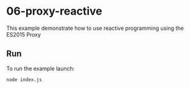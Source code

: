 # 06-proxy-reactive

This example demonstrate how to use reactive programming using the ES2015 Proxy

## Run

To run the example launch:

```bash
node index.js
```

